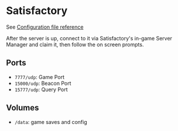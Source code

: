 # Satisfactory

See [Configuration file reference](https://satisfactory.fandom.com/wiki/Dedicated_servers/Configuration_files)

After the server is up, connect to it via Satisfactory's in-game Server Manager and claim it, then follow the on screen prompts.

## Ports

- `7777/udp`:	Game Port
- `15000/udp`:  Beacon Port
- `15777/udp`:  Query Port

## Volumes

- `/data`: game saves and config

